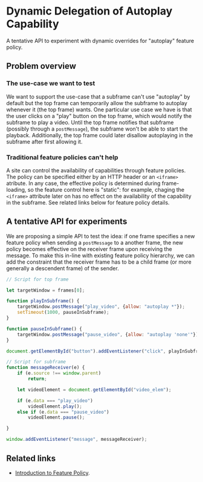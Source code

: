 # Dynamic Delegation of Autoplay Capability
A tentative API to experiment with dynamic overrides for "autoplay" feature
policy.

## Problem overview

### The use-case we want to test

We want to support the use-case that a subframe can't use "autoplay" by default
but the top frame can temporarily allow the subframe to autoplay whenever it
(the top frame) wants.  One particular use case we have is that the user clicks
on a "play" button on the top frame, which would notify the subframe to play a
video.  Until the top frame notifies that subframe (possibly through a
`postMessage`), the subframe won't be able to start the playback.  Additionally,
the top frame could later disallow autoplaying in the subframe after first
allowing it.

### Traditional feature policies can't help

A site can control the availability of capabilities through feature policies.
The policy can be specified either by an HTTP header or an `<iframe>` atribute.
In any case, the effective policy is determined during frame-loading, so the
feature control here is "static": for example, chaging the `<iframe>` attribute
later on has no effect on the availability of the capability in the subframe.
See related links below for feature policy details.


## A tentative API for experiments

We are proposing a simple API to test the idea: if one frame specifies a new
feature policy when sending a `postMessage` to a another frame, the new policy
becomes effective on the receiver frame upon receiving the message.  To make
this in-line with existing feature policy hierarchy, we can add the constraint
that the receiver frame has to be a child frame (or more generally a descendent
frame) of the sender.

```javascript
// Script for top frame

let targetWindow = frames[0];

function playInSubframe() {
    targetWindow.postMessage("play_video", {allow: "autoplay *"});
    setTimeout(1000, pauseInSubframe);
}

function pauseInSubframe() {
    targetWindow.postMessage("pause_video", {allow: "autoplay 'none'"});
}

document.getElementById("button").addEventListener("click", playInSubframe);
```

```javascript
// Script for subframe
function messageReceiver(e) {
    if (e.source !== window.parent)
        return;

    let videoElement = document.getElementById("video_elem");

    if (e.data === "play_video")
        videoElement.play();
    else if (e.data === "pause_video")
        videoElement.pause();

}

window.addEventListener("message", messageReceiver);
```


## Related links

- [Introduction to Feature
  Policy](https://developers.google.com/web/updates/2018/06/feature-policy).
